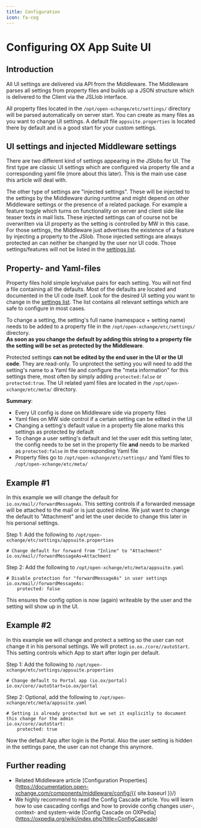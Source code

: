 ```yaml
---
title: Configuration
icon: fa-cog
---
```


# Configuring OX App Suite UI

## Introduction

All UI settings are delivered via API from the Middleware. The Middleware parses all settings from property files and builds up a JSON structure which is delivered to the Client via the JSLlob interface.

All property files located in the `/opt/open-xchange/etc/settings/` directory will be parsed automatically on server start. You can create as many files as you want to change UI settings. A default file `appsuite.properties` is located there by default and is a good start for your custom settings.

## UI settings and injected Middleware settings

There are two different kind of settings appearing in the JSlobs for UI. The first type are classic UI settings which are configured via property file and a corresponding yaml file (more about this later). This is the main use case this article will deal with.

The other type of settings are "injected settings". These will be injected to the settings by the Middleware during runtime and might depend on other Middleware settings or the presence of a related package. For example a feature toggle which turns on functionality on server and client side like teaser texts in mail lists. These injected settings can of course not be overwritten via UI property as the setting is controlled by MW in this case. For those settings, the Middleware just advertises the existence of a feature by injecting a property to the JSlob. Those injected settings are always protected an can neither be changed by the user nor UI code. Those settings/features will not be listed in the [settings list](./configuration/settings-list-of.html).


## Property- and Yaml-files

Property files hold simple key/value pairs for each setting. You will not find a file containing all the defaults. Most of the defaults are located and documented in the UI code itself. Look for the desired UI setting you want to change in the [settings list](./configuration/settings-list-of.html). The list contains all relevant settings which are safe to configure in most cases.

To change a setting, the setting's full name (namespace + setting name) needs to be added to a property file in the `/opt/open-xchange/etc/settings/` directory.<br>
**As soon as you change the default by adding this string to a property file the setting will be set as protected by the Middleware**.

Protected settings **can not be edited by the end user in the UI or the UI code**. They are read-only. To unprotect the setting you will need to add the setting's name to a Yaml file and configure the "meta information" for this settings there, most often by simply adding `protected:false` or `protected:true`. The UI related yaml files are located in the `/opt/open-xchange/etc/meta/` directory.

**Summary**:

 * Every UI config is done on Middleware side via property files
 * Yaml files on MW side control if a certain setting can be edited in the UI
 * Changing a setting's default value in a property file alone marks this settings as protected by default
 * To change a user setting's default and let the user edit this setting later, the config needs to be set in the property file **and** needs to be marked as `protected:false` in the corresponding Yaml file
 * Property files go to `/opt/open-xchange/etc/settings/` and Yaml files to `/opt/open-xchange/etc/meta/`


## Example #1

In this example we will change the default for `io.ox/mail//forwardMessageAs`. This setting
controls if a forwarded message will be attached to the mail or is just quoted inline. We just
want to change the default to "Attachment" and let the user decide to change this later in his personal settings.

Step 1: Add the following to `/opt/open-xchange/etc/settings/appsuite.properties`

```
# Change default for forward from "Inline" to "Attachment"
io.ox/mail//forwardMessageAs=Attachment
```
Step 2: Add the following to `/opt/open-xchange/etc/meta/appsuite.yaml`

```
# Disable protection for "forwardMessageAs" in user settings
io.ox/mail//forwardMessageAs:
    protected: false
```

This ensures the config option is now (again) writeable by the user and the setting will show up in the UI.

## Example #2

In this example we will change and protect a setting so the user can not change it in
his personal settings. We will protect `io.ox./core//autoStart`. This setting controls
which App to start after login per default.

Step 1: Add the following to `/opt/open-xchange/etc/settings/appsuite.properties`

```
# Change default to Portal app (io.ox/portal)
io.ox/core//autoStart=io.ox/portal
```
Step 2: Optional, add the following to `/opt/open-xchange/etc/meta/appsuite.yaml`

```
# Setting is already protected but we set it explicitly to document this change for the admin
io.ox/core//autoStart:
    protected: true
```
Now the default App after login is the Portal. Also the user setting is hidden in the
settings pane, the user can not change this anymore.

## Further reading

 * Related Middleware article [Configuration Properties](https://documentation.open-xchange.com/components/middleware/config/{{ site.baseurl }}/)
 * We highly recommend to read the Config Cascade article. You will learn how to use cascading configs and how to provide config changes user-, context- and system-wide [Config Cascade on OXPedia] (https://oxpedia.org/wiki/index.php?title=ConfigCascade)

